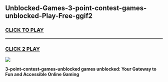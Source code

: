 
## Unblocked-Games-3-point-contest-games-unblocked-Play-Free-ggif2
<h3>
<a href="https://premium76.site?title=3-point-contest-games-unblocked&ref=22A">CLICK TO PLAY</a></h3>
<hr>

<h3>
<a href="https://premium76.site?title=3-point-contest-games-unblocked&ref=22A">CLICK 2 PLAY</a>
  
</h3>

<a href="https://premium76.site?title=3-point-contest-games-unblocked&ref=22A"><img src="https://clearcache.store/games.png"></a>


**3-point-contest-games-unblocked games unblocked: Your Gateway to Fun and Accessible Online Gaming**
